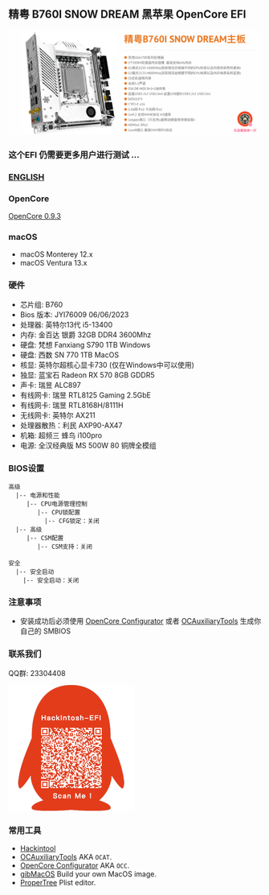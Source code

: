 ## 精粤 B760I SNOW DREAM 黑苹果 OpenCore EFI

![image](ScreenShot/JINGYUEB760I.png)


### 这个EFI 仍需要更多用户进行测试  ...

### [ENGLISH](https://github.com/hackintosh-club/JINGYUE-B760I-SNOW-DREAM-OpenCore)

### OpenCore

[OpenCore 0.9.3](https://github.com/acidanthera/OpenCorePkg)

### macOS

- macOS Monterey 12.x
- macOS Ventura  13.x 

### 硬件

- 芯片组: B760
- Bios 版本: JYI76009 06/06/2023
- 处理器: 英特尔13代 i5-13400
- 内存: 金百达 银爵 32GB DDR4 3600Mhz
- 硬盘: 梵想 Fanxiang S790 1TB Windows
- 硬盘: 西数 SN 770 1TB MacOS
- 核显: 英特尔超核心显卡730 (仅在Windows中可以使用)
- 独显: 蓝宝石 Radeon RX 570 8GB GDDR5
- 声卡: 瑞昱 ALC897
- 有线网卡:  瑞昱 RTL8125 Gaming 2.5GbE
- 有线网卡: 瑞昱 RTL8168H/8111H
- 无线网卡: 英特尔 AX211
- 处理器散热：利民 AXP90-AX47
- 机箱:  超频三 蜂鸟 i100pro
- 电源:  全汉经典版 MS 500W 80 铜牌全模组

### BIOS设置

```
高级
  |-- 电源和性能
     |-- CPU电源管理控制
        |-- CPU锁配置
	      |-- CFG锁定：关闭
  |-- 高级
     |-- CSM配置
	    |-- CSM支持：关闭
		
安全
  |-- 安全启动
    |-- 安全启动：关闭

```

### 注意事项

 - 安装成功后必须使用 [OpenCore Configurator](https://mackie100projects.altervista.org/opencore-configurator/) 或者 [OCAuxiliaryTools](https://github.com/ic005k/OCAuxiliaryTools) 生成你自己的 SMBIOS


### 联系我们

QQ群: 23304408

![image](ScreenShot/QRCode.png)



### 常用工具

- [Hackintool](https://github.com/headkaze/Hackintool) 
- [OCAuxiliaryTools](https://github.com/ic005k/OCAuxiliaryTools) AKA `OCAT`.
- [OpenCore Configurator](https://mackie100projects.altervista.org/opencore-configurator/) AKA `OCC`.
- [gibMacOS](https://github.com/corpnewt/gibMacOS) Build your own MacOS image.
- [ProperTree](https://github.com/corpnewt/ProperTree) Plist editor.